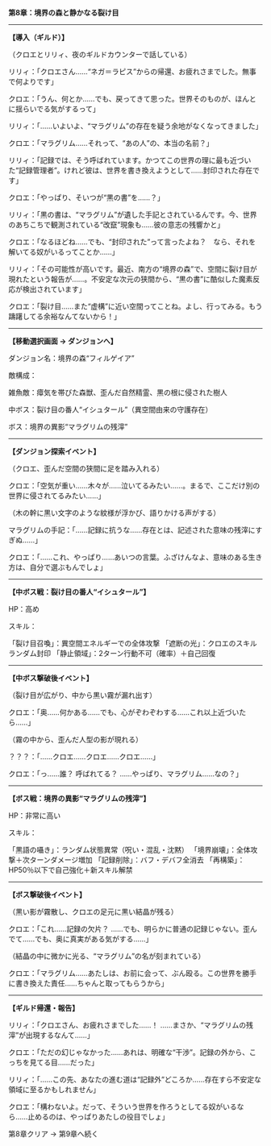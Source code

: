 **第8章：境界の森と静かなる裂け目**

---

**【導入（ギルド）】**

（クロエとリリィ、夜のギルドカウンターで話している）

リリィ：「クロエさん……“ネガ＝ラピス”からの帰還、お疲れさまでした。無事で何よりです」

クロエ：「うん、何とか……でも、戻ってきて思った。世界そのものが、ほんとに揺らいでる気がするって」

リリィ：「……いよいよ、“マラグリム”の存在を疑う余地がなくなってきました」

クロエ：「マラグリム……それって、“あの人”の、本当の名前？」

リリィ：「記録では、そう呼ばれています。かつてこの世界の理に最も近づいた“記録管理者”。けれど彼は、世界を書き換えようとして……封印された存在です」

クロエ：「やっぱり、そいつが“黒の書”を……？」

リリィ：「黒の書は、“マラグリム”が遺した手記とされているんです。今、世界のあちこちで観測されている“改竄”現象も……彼の意志の残響かと」

クロエ：「なるほどね……でも、“封印された”って言ったよね？　なら、それを解いてる奴がいるってことか……」

リリィ：「その可能性が高いです。最近、南方の“境界の森”で、空間に裂け目が現れたという報告が……。不安定な次元の狭間から、“黒の書”に酷似した魔素反応が検出されています」

クロエ：「裂け目……また“虚構”に近い空間ってことね。よし、行ってみる。もう躊躇してる余裕なんてないから！」

---

**【移動選択画面 → ダンジョンへ】**

ダンジョン名：境界の森“フィルゲイア”

敵構成：

雑魚敵：瘴気を帯びた森獣、歪んだ自然精霊、黒の根に侵された樹人

中ボス：裂け目の番人“イシュタール”（異空間由来の守護存在）

ボス：境界の異影“マラグリムの残滓”

---

**【ダンジョン探索イベント】**

（クロエ、歪んだ空間の狭間に足を踏み入れる）

クロエ：「空気が重い……木々が……泣いてるみたい……。まるで、ここだけ別の世界に侵されてるみたい……」

（木の幹に黒い文字のような紋様が浮かび、語りかける声がする）

マラグリムの手記：「……記録に抗うな……存在とは、記述された意味の残滓にすぎぬ……」

クロエ：「……これ、やっぱり……あいつの言葉。ふざけんなよ、意味のある生き方は、自分で選ぶもんでしょ」

---

**【中ボス戦：裂け目の番人“イシュタール”】**

HP：高め

スキル：

「裂け目召喚」：異空間エネルギーでの全体攻撃
「遮断の光」：クロエのスキルランダム封印
「静止領域」：2ターン行動不可（確率）＋自己回復

---

**【中ボス撃破後イベント】**

（裂け目が広がり、中から黒い霧が漏れ出す）

クロエ：「奥……何かある……でも、心がぞわぞわする……これ以上近づいたら……」

（霧の中から、歪んだ人型の影が現れる）

？？？：「……クロエ……クロエ……クロエ……」

クロエ：「っ……誰？ 呼ばれてる？ ……やっぱり、マラグリム……なの？」

---

**【ボス戦：境界の異影“マラグリムの残滓”】**

HP：非常に高い

スキル：

「黒語の囁き」：ランダム状態異常（呪い・混乱・沈黙）
「境界崩壊」：全体攻撃＋次ターンダメージ増加
「記録削除」：バフ・デバフ全消去
「再構築」：HP50％以下で自己強化＋新スキル解禁

---

**【ボス撃破後イベント】**

（黒い影が霧散し、クロエの足元に黒い結晶が残る）

クロエ：「これ……記録の欠片？ ……でも、明らかに普通の記録じゃない。歪んでて……でも、奥に真実がある気がする……」

（結晶の中に微かに光る、“マラグリム”の名が刻まれている）

クロエ：「マラグリム……あたしは、お前に会って、ぶん殴る。この世界を勝手に書き換えた責任……ちゃんと取ってもらうから」

---

**【ギルド帰還・報告】**

リリィ：「クロエさん、お疲れさまでした……！ ……まさか、“マラグリムの残滓”が出現するなんて……」

クロエ：「ただの幻じゃなかった……あれは、明確な“干渉”。記録の外から、こっちを見てる目……だった」

リリィ：「……この先、あなたの進む道は“記録外”どころか……存在すら不安定な領域に至るかもしれません」

クロエ：「構わないよ。だって、そういう世界を作ろうとしてる奴がいるなら……止めるのは、やっぱりあたしの役目でしょ」

第8章クリア → 第9章へ続く
